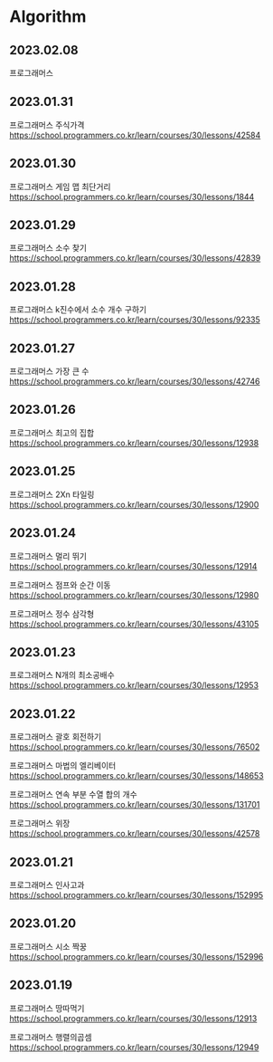 # Algorithm

## 2023.02.08
프로그래머스

## 2023.01.31
프로그래머스 주식가격 https://school.programmers.co.kr/learn/courses/30/lessons/42584

## 2023.01.30
프로그래머스 게임 맵 최단거리 https://school.programmers.co.kr/learn/courses/30/lessons/1844

## 2023.01.29
프로그래머스 소수 찾기 https://school.programmers.co.kr/learn/courses/30/lessons/42839

## 2023.01.28
프로그래머스 k진수에서 소수 개수 구하기 https://school.programmers.co.kr/learn/courses/30/lessons/92335

## 2023.01.27
프로그래머스 가장 큰 수 https://school.programmers.co.kr/learn/courses/30/lessons/42746

## 2023.01.26
프로그래머스 최고의 집합 https://school.programmers.co.kr/learn/courses/30/lessons/12938

## 2023.01.25
프로그래머스 2Xn 타일링 https://school.programmers.co.kr/learn/courses/30/lessons/12900

## 2023.01.24
프로그래머스 멀리 뛰기 https://school.programmers.co.kr/learn/courses/30/lessons/12914

프로그래머스 점프와 순간 이동 https://school.programmers.co.kr/learn/courses/30/lessons/12980

프로그래머스 정수 삼각형 https://school.programmers.co.kr/learn/courses/30/lessons/43105

## 2023.01.23
프로그래머스 N개의 최소공배수 https://school.programmers.co.kr/learn/courses/30/lessons/12953

## 2023.01.22
프로그래머스 괄호 회전하기 https://school.programmers.co.kr/learn/courses/30/lessons/76502

프로그래머스 마법의 엘리베이터 https://school.programmers.co.kr/learn/courses/30/lessons/148653

프로그래머스 연속 부분 수열 합의 개수 https://school.programmers.co.kr/learn/courses/30/lessons/131701

프로그래머스 위장 https://school.programmers.co.kr/learn/courses/30/lessons/42578

## 2023.01.21
프로그래머스 인사고과 https://school.programmers.co.kr/learn/courses/30/lessons/152995

## 2023.01.20
프로그래머스 시소 짝꿍 https://school.programmers.co.kr/learn/courses/30/lessons/152996

## 2023.01.19
프로그래머스 땅따먹기 https://school.programmers.co.kr/learn/courses/30/lessons/12913

프로그래머스 행렬의곱셈 https://school.programmers.co.kr/learn/courses/30/lessons/12949
